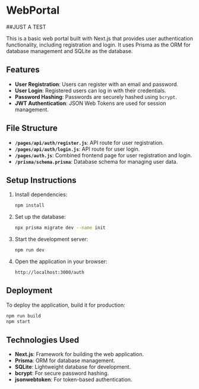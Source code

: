 # WebPortal

##JUST A TEST

This is a basic web portal built with Next.js that provides user authentication functionality, including registration and login. It uses Prisma as the ORM for database management and SQLite as the database.

## Features
- **User Registration**: Users can register with an email and password.
- **User Login**: Registered users can log in with their credentials.
- **Password Hashing**: Passwords are securely hashed using `bcrypt`.
- **JWT Authentication**: JSON Web Tokens are used for session management.

## File Structure
- **`/pages/api/auth/register.js`**: API route for user registration.
- **`/pages/api/auth/login.js`**: API route for user login.
- **`/pages/auth.js`**: Combined frontend page for user registration and login.
- **`/prisma/schema.prisma`**: Database schema for managing user data.

## Setup Instructions
1. Install dependencies:
   ```bash
   npm install
   ```
2. Set up the database:
   ```bash
   npx prisma migrate dev --name init
   ```
3. Start the development server:
   ```bash
   npm run dev
   ```
4. Open the application in your browser:
   ```
   http://localhost:3000/auth
   ```

## Deployment
To deploy the application, build it for production:
```bash
npm run build
npm start
```

## Technologies Used
- **Next.js**: Framework for building the web application.
- **Prisma**: ORM for database management.
- **SQLite**: Lightweight database for development.
- **bcrypt**: For secure password hashing.
- **jsonwebtoken**: For token-based authentication.